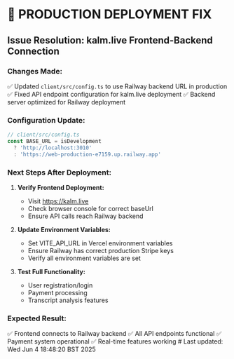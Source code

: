 # 🚀 PRODUCTION DEPLOYMENT FIX

## Issue Resolution: kalm.live Frontend-Backend Connection

### Changes Made:
✅ Updated `client/src/config.ts` to use Railway backend URL in production
✅ Fixed API endpoint configuration for kalm.live deployment
✅ Backend server optimized for Railway deployment

### Configuration Update:
```javascript
// client/src/config.ts
const BASE_URL = isDevelopment 
  ? 'http://localhost:3010' 
  : 'https://web-production-e7159.up.railway.app'
```

### Next Steps After Deployment:

1. **Verify Frontend Deployment:**
   - Visit https://kalm.live
   - Check browser console for correct baseUrl
   - Ensure API calls reach Railway backend

2. **Update Environment Variables:**
   - Set VITE_API_URL in Vercel environment variables
   - Ensure Railway has correct production Stripe keys
   - Verify all environment variables are set

3. **Test Full Functionality:**
   - User registration/login
   - Payment processing
   - Transcript analysis features

### Expected Result:
✅ Frontend connects to Railway backend
✅ All API endpoints functional
✅ Payment system operational
✅ Real-time features working # Last updated: Wed Jun  4 18:48:20 BST 2025
